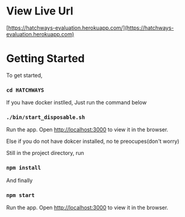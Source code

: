 # View Live Url 
[https://hatchways-evaluation.herokuapp.com/](https://hatchways-evaluation.herokuapp.com)

# Getting Started
To get started,
### `cd HATCHWAYS`

If you have docker instlled,
Just run the command below
### `./bin/start_disposable.sh`

Run the app.
Open [http://localhost:3000](http://localhost:3000) to view it in the browser.

Else if you do not have dokcer installed, no te preocupes(don't worry)

Still in the project directory, run
### `npm install`

And finally
### `npm start`

Run the app.
Open [http://localhost:3000](http://localhost:3000) to view it in the browser.

